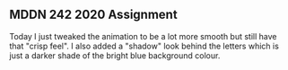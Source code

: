 ## MDDN 242 2020 Assignment

Today I just tweaked the animation to be a lot more smooth but still have that "crisp feel". I also added a "shadow" look behind the letters which is just a darker shade of the bright blue background colour.
